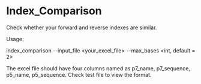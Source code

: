 # Index_Comparison
Check whether your forward and reverse indexes are similar.

Usage:

index_comparison --input_file <your_excel_file> --max_bases <int, default = 2>

The excel file should have four columns named as p7_name, p7_sequence, p5_name, p5_sequence. Check test file to view the format.

